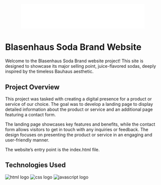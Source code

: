 <div align="center">
  <img src="/assets/svg/blasenhaus-w.svg" alt="Blasenhaus Logo" width="400"/>
</div>
 
 # Blasenhaus Soda Brand Website

Welcome to the Blasenhaus Soda Brand website project! This site is designed to showcase its major selling point, juice-flavored sodas, deeply inspired by the timeless Bauhaus aesthetic.

## Project Overview

This project was tasked with creating a digital presence for a product or service of our choice. The goal was to develop a landing page to display detailed information about the product or service and an additional page featuring a contact form.

The landing page showcases key features and benefits, while the contact form allows visitors to get in touch with any inquiries or feedback. The design focuses on presenting the product or service in an engaging and user-friendly manner.

The website’s entry point is the index.html file.

## Technologies Used

<div>
  <img src="https://img.shields.io/badge/HTML5-E34F26?style=for-the-badge&logo=html5&logoColor=white" alt="html logo"  />
  <img src="https://img.shields.io/badge/CSS3-1572B6?style=for-the-badge&logo=css3&logoColor=white" alt="css logo"  />
  <img src="https://img.shields.io/badge/JavaScript-F7DF1E?style=for-the-badge&logo=javascript&logoColor=black" alt="javascript logo"  />
</div>

